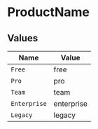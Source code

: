 # ProductName


## Values

| Name         | Value        |
| ------------ | ------------ |
| `Free`       | free         |
| `Pro`        | pro          |
| `Team`       | team         |
| `Enterprise` | enterprise   |
| `Legacy`     | legacy       |